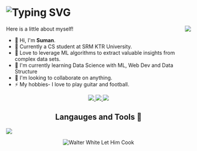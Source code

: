 <h1 align="center>
<a href="https://git.io/typing-svg"><img src="https://readme-typing-svg.demolab.com?font=Fira+Code&pause=1000&random=false&width=435&lines=print(%22Hello+world%F0%9F%91%80%22)" alt="Typing SVG" /></a>
</h1>
<img align="right" src="https://visitor-badge.laobi.icu/badge?page_id=Snugtroller.Suman-S&left_text=My%20Page%20Visitors"/>

Here is a little about myself!

* 👋 Hi, I'm <b>Suman</b>.
* 🏫 Currently a CS student at SRM KTR University.
* 👀 Love to leverage ML algorithms to extract valuable insights from complex data sets.
* 🌱 I'm currently learning Data Science with ML, Web Dev and Data Structure
* 💞 I'm looking to collaborate on anything.
* ⚡ My hobbies- I love to play guitar and football.

<div align="center">
<a href="https://www.linkedin.com/in/suman-s-7b1313211/">
	<img src= "https://img.shields.io/badge/LinkedIn-0077B5?style=for-the-badge&logo=linkedin&logoColor=white"/>
	</a>
 <a href="https://www.instagram.com/8_suman_8/">
 <img src="https://img.shields.io/badge/Instagram-E4405F?style=for-the-badge&logo=instagram&logoColor=white"/>
 </a>
<a href="https://suman-portolio-at2s.vercel.app/">
<img src="https://img.shields.io/badge/Portfolio-255E63?style=for-the-badge&logo=About.me&logoColor=white"/>
</a>

</br>
<h2>Langauges and Tools 🔨</h2>
<p align="left">
  <a href="https://skillicons.dev">
    <img src="https://skillicons.dev/icons?i=c,cpp,css,flask,html,java,js,matlab,mysql,nextjs,npm,opencv,py,react,solidity,tensorflow,ts,vscode,r,discord" />
  </a>
</p>

![Walter White Let Him Cook](https://tenor.com/view/walter-white-let-him-cook-let-me-cook-gif-7657333527479776410)



